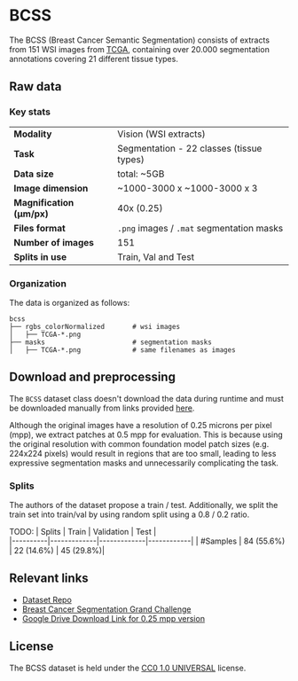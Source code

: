 # BCSS

The BCSS (Breast Cancer Semantic Segmentation) consists of extracts from 151 WSI images from [TCGA](https://www.cancer.gov/ccg/research/genome-sequencing/tcga), containing over 20.000 segmentation annotations covering 21 different tissue types.


## Raw data

### Key stats

|                       |                                                           |
|-----------------------|-----------------------------------------------------------|
| **Modality**          | Vision (WSI extracts)                                      |
| **Task**              | Segmentation - 22 classes (tissue types)|
| **Data size**         | total: ~5GB                                             |
| **Image dimension**   | ~1000-3000 x ~1000-3000 x 3                                           |
| **Magnification (μm/px)**  | 40x (0.25)                                       |
| **Files format**      | `.png` images / `.mat` segmentation masks                 |
| **Number of images**  | 151                                                        |
| **Splits in use**     | Train, Val and Test                                            |


### Organization

The data is organized as follows:

```
bcss
├── rgbs_colorNormalized       # wsi images
│   ├── TCGA-*.png
├── masks                      # segmentation masks
│   ├── TCGA-*.png             # same filenames as images 
```

## Download and preprocessing

The `BCSS` dataset class doesn't download the data during runtime and must be downloaded manually from links provided [here](https://drive.google.com/drive/folders/1zqbdkQF8i5cEmZOGmbdQm-EP8dRYtvss?usp=sharing).

Although the original images have a resolution of 0.25 microns per pixel (mpp), we extract patches at 0.5 mpp for evaluation. This is because using the original resolution with common foundation model patch sizes (e.g. 224x224 pixels) would result in regions that are too small, leading to less expressive segmentation masks and unnecessarily complicating the task.


### Splits

The authors of the dataset propose a train / test. Additionally, we split the train set into train/val by using random split using a 0.8 / 0.2 ratio.

TODO:
| Splits   | Train       | Validation  | Test       |  
|----------|-------------|-------------|------------|
| #Samples | 84 (55.6%)  | 22 (14.6%)  | 45 (29.8%)|


## Relevant links

* [Dataset Repo](https://github.com/PathologyDataScience/BCSS)
* [Breast Cancer Segmentation Grand Challenge](https://bcsegmentation.grand-challenge.org)
* [Google Drive Download Link for 0.25 mpp version](https://drive.google.com/drive/folders/1zqbdkQF8i5cEmZOGmbdQm-EP8dRYtvss?usp=sharing)

## License

The BCSS dataset is held under the [CC0 1.0 UNIVERSAL](https://creativecommons.org/publicdomain/zero/1.0/) license.
